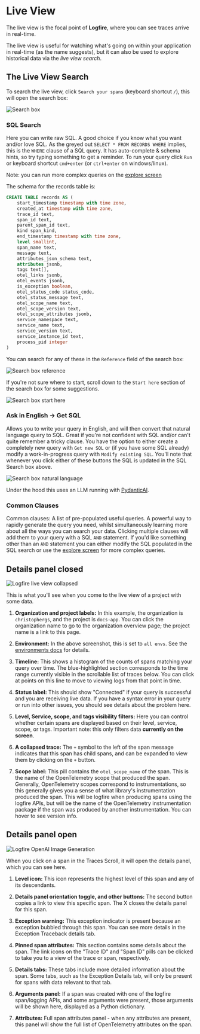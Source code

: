# Live View

The live view is the focal point of **Logfire**, where you can see traces arrive in real-time.

The live view is useful for watching what's going on within your
application in real-time (as the name suggests), but it can also be used to explore historical data via the *live view search*.

## The Live View Search

To search the live view, click `Search your spans` (keyboard shortcut `/`), this
will open the search box:

![Search box](../../images/guide/live-view-search.png)

### SQL Search
Here you can write raw SQL. A good choice if you know what you want and/or love SQL. As the greyed out
`SELECT * FROM RECORDS WHERE` implies, this is the `WHERE` clause of a SQL query.
It has auto-complete & schema hints, so try typing something to get a reminder. To run your query click `Run` or keyboard
shortcut `cmd+enter` (or `ctrl+enter` on windows/linux).

Note: you can run more complex queries on the [explore screen](explore.md)


The schema for the records table is:

```sql
CREATE TABLE records AS (
    start_timestamp timestamp with time zone,
    created_at timestamp with time zone,
    trace_id text,
    span_id text,
    parent_span_id text,
    kind span_kind,
    end_timestamp timestamp with time zone,
    level smallint,
    span_name text,
    message text,
    attributes_json_schema text,
    attributes jsonb,
    tags text[],
    otel_links jsonb,
    otel_events jsonb,
    is_exception boolean,
    otel_status_code status_code,
    otel_status_message text,
    otel_scope_name text,
    otel_scope_version text,
    otel_scope_attributes jsonb,
    service_namespace text,
    service_name text,
    service_version text,
    service_instance_id text,
    process_pid integer
)
```

You can search for any of these in the `Reference` field of the search box:

![Search box reference](../../images/guide/live-view-reference.png)

If you're not sure where to start, scroll down to the `Start here` section of the search box for some suggestions.

![Search box start here](../../images/guide/live-view-start-here.png)

### Ask in English -> Get SQL
Allows you to write your query in English, and will then convert that natural language query to SQL. Great if you're not
confident with SQL and/or can't quite remember a tricky clause. You have the option to either create a completely
new query with `Get new SQL` or (if you have some SQL already) modify a work-in-progress query with `Modify existing SQL`.
You'll note that whenever you click either of these buttons the SQL is updated in the SQL Search box above.

![Search box natural language](../../images/guide/live-view-natural-language.png)

Under the hood this uses
an LLM running with [PydanticAI](https://github.com/pydantic/pydantic-ai).

### Common Clauses
Common clauses: A list of pre-populated useful queries. A powerful way to rapidly generate the query you need, whilst
simultaneously learning more about all the ways you can search your data. Clicking multiple clauses will add them to
your query with a SQL `AND` statement. If you'd like something other than an `AND` statement you can either modify the
SQL populated in the SQL search or use the [explore screen](explore.md) for more complex queries.

## Details panel closed
![Logfire live view collapsed](../../images/guide/live-view-collapsed-annotated.png)

This is what you'll see when you come to the live view of a project with some data.

1. **Organization and project labels:** In this example, the organization is `christophergs`, and the project is `docs-app`. You can click the organization name to go to the organization overview page; the project name is a link to this page.

2. **Environment:** In the above screenshot, this is set to `all envs`. See the [environments docs](../advanced/environments.md) for details.

3. **Timeline:** This shows a histogram of the counts of spans matching your query over time. The blue-highlighted section corresponds to the time range currently visible in the scrollable list of traces below. You can click at points on this line to move to viewing logs from that point in time.

4. **Status label:** This should show "Connected" if your query is successful and you are receiving live data. If you have a syntax error in your query or run into other issues, you should see details about the problem here.

5. **Level, Service, scope, and tags visibility filters:** Here you can control whether certain spans are displayed based on their level, service, scope, or tags. Important note:
this only filters data **currently on the screen**.

6. **A collapsed trace:** The `+` symbol to the left of the span message indicates that this span has child spans, and can be expanded to view them by clicking on the `+` button.

7. **Scope label:** This pill contains the `otel_scope_name` of the span. This is the name of the OpenTelemetry scope that produced the span. Generally, OpenTelemetry scopes correspond to instrumentations, so this generally gives you a sense of what library's instrumentation produced the span. This will be logfire when producing spans using the logfire APIs, but will be the name of the OpenTelemetry instrumentation package if the span was produced by another instrumentation. You can hover to see version info.

[//]: # (note we rely on the sane_lists markdown extension to "start" a list from 17!)

## Details panel open

![Logfire OpenAI Image Generation](../../images/guide/live-view-details-panel-open-annotated.png)

When you click on a span in the Traces Scroll, it will open the details panel, which you can see here.

1. **Level icon:** This icon represents the highest level of this span and any of its descendants.

2. **Details panel orientation toggle, and other buttons:** The second button copies a link to view this specific span. The X closes the details panel for this span.

3. **Exception warning:** This exception indicator is present because an exception bubbled through this span. You can see more details in the Exception Traceback details tab.

4. **Pinned span attributes:** This section contains some details about the span. The link icons on the "Trace ID" and "Span ID" pills can be clicked to take you to a view of the trace or span, respectively.

5. **Details tabs:** These tabs include more detailed information about the span. Some tabs, such as the Exception Details tab, will only be present for spans with data relevant to that tab.

6. **Arguments panel:** If a span was created with one of the logfire span/logging APIs, and some arguments were present, those arguments will be shown here, displayed as a Python dictionary.

7. **Attributes:** Full span attributes panel - when any attributes are present, this panel will show the full list of OpenTelemetry attributes on the span.
